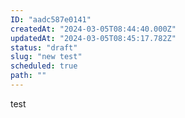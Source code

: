 ```yaml
---
ID: "aadc587e0141"
createdAt: "2024-03-05T08:44:40.000Z"
updatedAt: "2024-03-05T08:45:17.782Z"
status: "draft"
slug: "new test"
scheduled: true
path: ""
---
```

test